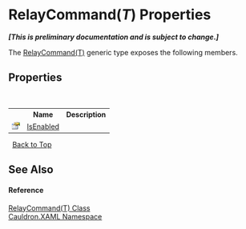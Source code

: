 # RelayCommand(*T*) Properties
 _**\[This is preliminary documentation and is subject to change.\]**_

The <a href="T_Cauldron_XAML_RelayCommand_1">RelayCommand(T)</a> generic type exposes the following members.


## Properties
&nbsp;<table><tr><th></th><th>Name</th><th>Description</th></tr><tr><td>![Public property](media/pubproperty.gif "Public property")</td><td><a href="P_Cauldron_XAML_RelayCommand_1_IsEnabled">IsEnabled</a></td><td /></tr></table>&nbsp;
<a href="#relaycommand(*t*)-properties">Back to Top</a>

## See Also


#### Reference
<a href="T_Cauldron_XAML_RelayCommand_1">RelayCommand(T) Class</a><br /><a href="N_Cauldron_XAML">Cauldron.XAML Namespace</a><br />